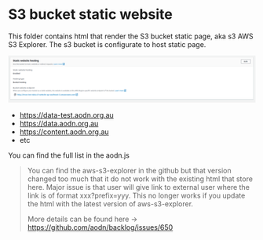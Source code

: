 # S3 bucket static website
This folder contains html that render the S3 bucket static page, aka s3 AWS S3 Explorer. The s3 bucket
is configurate to host static page.

![s3](Screenshot%20from%202023-02-20%2012-10-43.png)

* https://data-test.aodn.org.au
* https://data.aodn.org.au
* https://content.aodn.org.au
* etc

You can find the full list in the aodn.js

> You can find the aws-s3-explorer in the github but that version changed too much that it do
> not work with the existing html that store here. Major issue is that user will give link to 
> external user where the link is of format xxx?prefix=yyy. This no longer works if you update the 
> html with the latest version of aws-s3-explorer.
> 
> More details can be found here -> https://github.com/aodn/backlog/issues/650